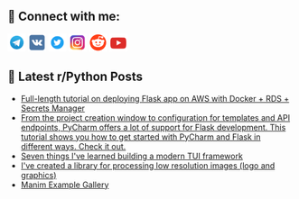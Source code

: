 ## 🔎 Connect with me:
[<img src="https://github.com/bullbesh/bullbesh/blob/main/images/Telegram.png" width="32" height="32" />](https://t.me/bullbesh)
[<img src="https://github.com/bullbesh/bullbesh/blob/main/images/VK.png" width="32" height="32" />](https://vk.com/bullbesh)
[<img src="https://github.com/bullbesh/bullbesh/blob/main/images/Twitter.png" width="32" height="32" />](https://twitter.com/bullbesh1)
[<img src="https://github.com/bullbesh/bullbesh/blob/main/images/Instagram.png" width="32" height="32" />](https://www.instagram.com/bullbesh)
[<img src="https://github.com/bullbesh/bullbesh/blob/main/images/Reddit.png" width="32" height="32" />](https://www.reddit.com/user/bullbesh)
[<img src="https://github.com/bullbesh/bullbesh/blob/main/images/YouTube.png" width="32" height="32" />](https://www.youtube.com/channel/UCtfjRs6uzgq5mfm8S06WTcg)

## 📕 Latest r/Python Posts
<!-- BLOG-POST-LIST:START -->
- [Full-length tutorial on deploying Flask app on AWS with Docker + RDS + Secrets Manager](https://www.reddit.com/r/Python/comments/wf7icj/fulllength_tutorial_on_deploying_flask_app_on_aws/)
- [From the project creation window to configuration for templates and API endpoints, PyCharm offers a lot of support for Flask development. This tutorial shows you how to get started with PyCharm and Flask in different ways. Check it out.](https://www.reddit.com/r/Python/comments/wf72f5/from_the_project_creation_window_to_configuration/)
- [Seven things I&#39;ve learned building a modern TUI framework](https://www.reddit.com/r/Python/comments/wf6wgk/seven_things_ive_learned_building_a_modern_tui/)
- [I&#39;ve created a library for processing low resolution images &lpar;logo and graphics&rpar;](https://www.reddit.com/r/Python/comments/wf6rh0/ive_created_a_library_for_processing_low/)
- [Manim Example Gallery](https://www.reddit.com/r/Python/comments/wf5s82/manim_example_gallery/)
<!-- BLOG-POST-LIST:END -->
